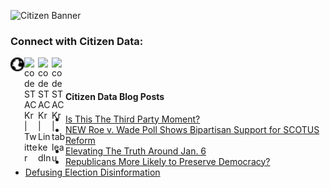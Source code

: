 ![Citizen Banner](https://citizendata.com/wp-content/uploads/sites/14/2020/03/CD-logo.svg)

### Connect with Citizen Data:
[<img align="left" alt="codeSTACKr.com" width="22px" src="https://raw.githubusercontent.com/iconic/open-iconic/master/svg/globe.svg" />][website]
[<img align="left" alt="codeSTACKr | Twitter" width="22px" src="https://cdn.jsdelivr.net/npm/simple-icons@v3/icons/twitter.svg" />][twitter]
[<img align="left" alt="codeSTACKr | LinkedIn" width="22px" src="https://cdn.jsdelivr.net/npm/simple-icons@v3/icons/linkedin.svg" />][linkedin]
[<img align="left" alt="codeSTACKr | tableau" width="22px" src="https://cdn.jsdelivr.net/npm/simple-icons@v3/icons/tableau.svg" />][tableau]

</br>
</br>

#### Citizen Data Blog Posts
<!-- BLOG-POST-LIST:START -->
- [Is This The Third Party Moment?](https://citizendata.com/news/is-this-the-third-party-moment/)
- [NEW Roe v. Wade Poll Shows Bipartisan Support for SCOTUS Reform](https://citizendata.com/news/new-roe-v-wade-poll-shows-bipartisan-support-for-scotus-reform/)
- [Elevating The Truth Around Jan. 6](https://citizendata.com/news/elevating-the-truth-around-jan-6/)
- [Republicans More Likely to Preserve Democracy?](https://citizendata.com/news/republicans-more-likely-to-preserve-democracy/)
- [Defusing Election Disinformation](https://citizendata.com/news/defusing-election-disinformation/)
<!-- BLOG-POST-LIST:END -->

[website]: https://citizendata.com/
[twitter]: https://twitter.com/CitizenData
[linkedin]: https://www.linkedin.com/company/citizen-data
[tableau]: https://public.tableau.com/profile/kyle.redfield#!/vizhome/MailBallotRequestsandProjections/DynamicProjections

